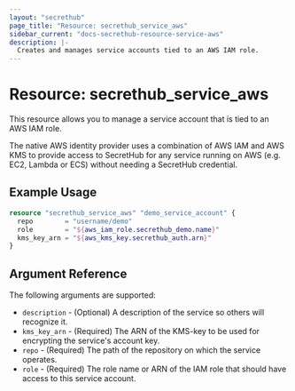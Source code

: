 ```yaml
---
layout: "secrethub"
page_title: "Resource: secrethub_service_aws"
sidebar_current: "docs-secrethub-resource-service-aws"
description: |-
  Creates and manages service accounts tied to an AWS IAM role.
---
```


# Resource: secrethub_service_aws

This resource allows you to manage a service account that is tied to an AWS IAM role.

The native AWS identity provider uses a combination of AWS IAM and AWS KMS to provide access to SecretHub for any service running on AWS (e.g. EC2, Lambda or ECS) without needing a SecretHub credential.

## Example Usage

```terraform
resource "secrethub_service_aws" "demo_service_account" {
  repo        = "username/demo"
  role        = "${aws_iam_role.secrethub_demo.name}"
  kms_key_arn = "${aws_kms_key.secrethub_auth.arn}"
}
```

## Argument Reference

The following arguments are supported:

* `description` - (Optional) A description of the service so others will recognize it.
* `kms_key_arn` - (Required) The ARN of the KMS-key to be used for encrypting the service's account key.
* `repo` - (Required) The path of the repository on which the service operates.
* `role` - (Required) The role name or ARN of the IAM role that should have access to this service account.

